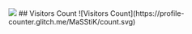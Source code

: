 <!-- ![](https://komarev.com/ghpvc/?username=MaSStiK) -->
<img src="https://readme-typing-svg.herokuapp.com/?center=true&vCenter=true&color=016EEA&width=800&lines=This+page+is+best+viewed+in+mode.;Hope+you+enjoy!;Now+we+both+probably+need+to+get+back+to+coding" />
## Visitors Count
![Visitors Count](https://profile-counter.glitch.me/MaSStiK/count.svg)
